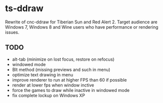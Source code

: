 ts-ddraw
========

Rewrite of cnc-ddraw for Tiberian Sun and Red Alert 2. Target audience are Windows 7, Windows 8 and Wine users who have performance or rendering issues.

TODO
----

  * alt-tab (minimize on lost focus, restore on refocus)
  * windowed mode
  * Blt method (missing previews and such in menu)
  * optimize text drawing in menu
  * improve renderer to run at higher FPS than 60 if possible
  * render at lower fps when window inctive
  * force the games to draw while inactive in windowed mode
  * fix complete lockup on Windows XP
